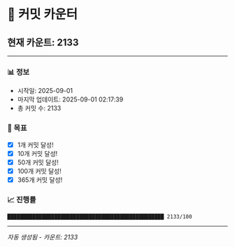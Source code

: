 # 🔢 커밋 카운터

## 현재 카운트: 2133

---

### 📊 정보
- 시작일: 2025-09-01
- 마지막 업데이트: 2025-09-01 02:17:39
- 총 커밋 수: 2133

### 🎯 목표
- [x] 1개 커밋 달성!
- [x] 10개 커밋 달성!
- [x] 50개 커밋 달성!
- [x] 100개 커밋 달성!
- [x] 365개 커밋 달성!

### 📈 진행률
```
██████████████████████████████████████████████████ 2133/100
```

---
*자동 생성됨 - 카운트: 2133*
